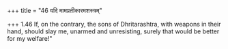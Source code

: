 +++
title = "46 यदि मामप्रतीकारमशस्त्रम्"

+++
1.46 If, on the contrary, the sons of Dhritarashtra, with weapons in
their hand, should slay me, unarmed and unresisting, surely that would
be better for my welfare!"
